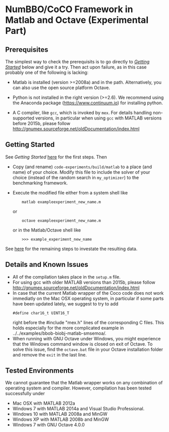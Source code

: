 NumBBO/CoCO Framework in Matlab and Octave (Experimental Part)
==============================================================

Prerequisites
-------------

The simplest way to check the prerequisits is to go directly to [_Getting Started_](#Getting-Started)
below and give it a try. Then act upon failure, as in this case probably one of
the following is lacking: 

- Matlab is installed (version >=2008a) and in the path. Alternatively, you can also use the
  open source platform Octave.

- Python is not installed in the right version (>=2.6). We recommend using the Anaconda package
  (https://www.continuum.io) for installing python.
  
- A C compiler, like `gcc`, which is invoked by `mex`. For details handling non-supported versions,
  in particular when using `gcc` with MATLAB versions before 2015b, please follow
  http://gnumex.sourceforge.net/oldDocumentation/index.html


Getting Started
---------------

See _Getting Started_ [here](../../../README.md#Getting-Started) for the first steps. Then

- Copy (and rename) `code-experiments/build/matlab` to a place (and name) of
  your choice. Modify this file to include the solver of your choice (instead of
  the random search in `my_optimizer`) to the benchmarking framework.

- Execute the modified file either from a system shell like 
  ```
      matlab exampleexperiment_new_name.m
  ```
  or
  ```
      octave exampleexperiment_new_name.m
  ```
  or in the Matlab/Octave shell like
  ```
      >>> example_experiment_new_name
  ```
  
See [here](../../../README.md) for the remaining steps to investate the resulting data.


Details and Known Issues
------------------------
- All of the compilation takes place in the `setup.m` file.
- For using gcc with older MATLAB versions than 2015b, please follow
  http://gnumex.sourceforge.net/oldDocumentation/index.html
- In case that the current Matlab wrapper of the Coco code does not work immediatly on
  the Mac OSX operating system, in particular if some parts have been updated lately, we
  suggest to try to add
  ```
  #define char16_t UINT16_T
  ```
  right before the #include "mex.h" lines of the corresponding C files. This holds
  especially for the more complicated example in ../../examples/bbob-biobj-matlab-smsemoa/.
- When running with GNU Octave under Windows, you might experience that the Windows command window is closed on exit
  of Octave. To solve this issue, find the `octave.bat` file in your Octave installation folder and remove the `exit`
  in the last line.

Tested Environments
-------------------
We cannot guarantee that the Matlab wrapper works on any combination of operating system
and compiler. However, compilation has been tested successfully under
   - Mac OSX with MATLAB 2012a 
   - Windows 7 with MATLAB 2014a and Visual Studio Professional.
   - Windows 10 with MATLAB 2008a and MinGW
   - Windows XP with MATLAB 2008b and MinGW
   - Windows 7 with GNU Octave 4.0.0
  
